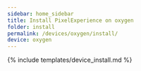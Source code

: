```yaml
---
sidebar: home_sidebar
title: Install PixelExperience on oxygen
folder: install
permalink: /devices/oxygen/install/
device: oxygen
---
```

{% include templates/device_install.md %}
